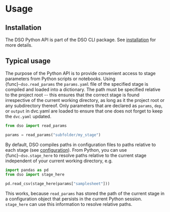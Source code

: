 # Usage

## Installation

The DSO Python API is part of the DSO CLI package. See [installation](cli_installation.md) for more details.

## Typical usage

The purpose of the Python API is to provide convenient access to stage parameters from Python scripts or notebooks.
Using {func}`~dso.read_params` the `params.yaml` file of the specified stage is compiled and loaded
into a dictionary. The path must be specified relative to the project root -- this ensures that the correct stage is
found irrespective of the current working directory, as long as it the project root or any subdirectory thereof.
Only parameters that are declared as `params`, `dep`, or `output` in dvc.yaml are loaded to
ensure that one does not forget to keep the `dvc.yaml` updated.

```python
from dso import read_params

params = read_params("subfolder/my_stage")
```

By default, DSO compiles paths in configuration files to paths relative to each stage (see [configuration](cli_configuration.md#project-specific-settings----pyprojecttoml)).
From Python, you can use {func}`~dso.stage_here` to resolve paths
relative to the current stage independent of your current working directory, e.g.

```python
import pandas as pd
from dso import stage_here

pd.read_csv(stage_here(params["samplesheet"]))
```

This works, because `read_params` has stored the path of the current stage in a configuration object that persists in
the current Python session. `stage_here` can use this information to resolve relative paths.
